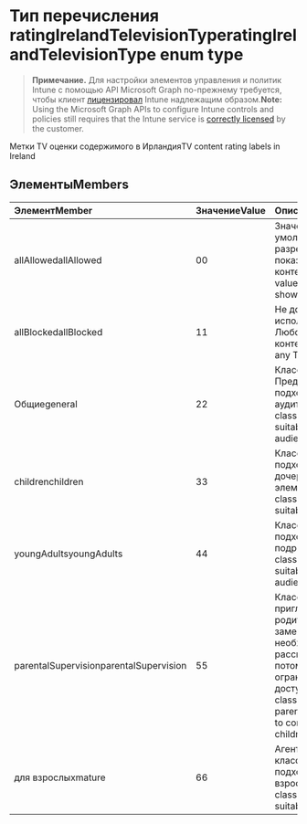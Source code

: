 # <a name="ratingirelandtelevisiontype-enum-type"></a><span data-ttu-id="25c00-101">Тип перечисления ratingIrelandTelevisionType</span><span class="sxs-lookup"><span data-stu-id="25c00-101">ratingIrelandTelevisionType enum type</span></span>

> <span data-ttu-id="25c00-102">**Примечание.** Для настройки элементов управления и политик Intune с помощью API Microsoft Graph по-прежнему требуется, чтобы клиент [лицензировал](https://go.microsoft.com/fwlink/?linkid=839381) Intune надлежащим образом.</span><span class="sxs-lookup"><span data-stu-id="25c00-102">**Note:** Using the Microsoft Graph APIs to configure Intune controls and policies still requires that the Intune service is [correctly licensed](https://go.microsoft.com/fwlink/?linkid=839381) by the customer.</span></span>

<span data-ttu-id="25c00-103">Метки TV оценки содержимого в Ирландия</span><span class="sxs-lookup"><span data-stu-id="25c00-103">TV content rating labels in Ireland</span></span>
## <a name="members"></a><span data-ttu-id="25c00-104">Элементы</span><span class="sxs-lookup"><span data-stu-id="25c00-104">Members</span></span>
|<span data-ttu-id="25c00-105">Элемент</span><span class="sxs-lookup"><span data-stu-id="25c00-105">Member</span></span>|<span data-ttu-id="25c00-106">Значение</span><span class="sxs-lookup"><span data-stu-id="25c00-106">Value</span></span>|<span data-ttu-id="25c00-107">Описание</span><span class="sxs-lookup"><span data-stu-id="25c00-107">Description</span></span>|
|:---|:---|:---|
|<span data-ttu-id="25c00-108">allAllowed</span><span class="sxs-lookup"><span data-stu-id="25c00-108">allAllowed</span></span>|<span data-ttu-id="25c00-109">0</span><span class="sxs-lookup"><span data-stu-id="25c00-109">0</span></span>|<span data-ttu-id="25c00-110">Значение по умолчанию, разрешить всем TV показывает контента</span><span class="sxs-lookup"><span data-stu-id="25c00-110">Default value, allow all TV shows content</span></span>|
|<span data-ttu-id="25c00-111">allBlocked</span><span class="sxs-lookup"><span data-stu-id="25c00-111">allBlocked</span></span>|<span data-ttu-id="25c00-112">1</span><span class="sxs-lookup"><span data-stu-id="25c00-112">1</span></span>|<span data-ttu-id="25c00-113">Не допускайте использование Любого показывает контента</span><span class="sxs-lookup"><span data-stu-id="25c00-113">Do not allow any TV shows content</span></span>|
|<span data-ttu-id="25c00-114">Общие</span><span class="sxs-lookup"><span data-stu-id="25c00-114">general</span></span>|<span data-ttu-id="25c00-115">2</span><span class="sxs-lookup"><span data-stu-id="25c00-115">2</span></span>|<span data-ttu-id="25c00-116">Классификация Предоставлена подходит для всех аудиторий</span><span class="sxs-lookup"><span data-stu-id="25c00-116">The GA classification is suitable for all audiences</span></span>|
|<span data-ttu-id="25c00-117">children</span><span class="sxs-lookup"><span data-stu-id="25c00-117">children</span></span>|<span data-ttu-id="25c00-118">3</span><span class="sxs-lookup"><span data-stu-id="25c00-118">3</span></span>|<span data-ttu-id="25c00-119">Классификация Кан подходит для дочерних элементов</span><span class="sxs-lookup"><span data-stu-id="25c00-119">The CH classification is suitable for children</span></span>|
|<span data-ttu-id="25c00-120">youngAdults</span><span class="sxs-lookup"><span data-stu-id="25c00-120">youngAdults</span></span>|<span data-ttu-id="25c00-121">4</span><span class="sxs-lookup"><span data-stu-id="25c00-121">4</span></span>|<span data-ttu-id="25c00-122">Классификация YA подходит для подростков</span><span class="sxs-lookup"><span data-stu-id="25c00-122">The YA classification is suitable for teenage audience</span></span>|
|<span data-ttu-id="25c00-123">parentalSupervision</span><span class="sxs-lookup"><span data-stu-id="25c00-123">parentalSupervision</span></span>|<span data-ttu-id="25c00-124">5</span><span class="sxs-lookup"><span data-stu-id="25c00-124">5</span></span>|<span data-ttu-id="25c00-125">Классификация PS приглашает родителям и заменяющим необходимо рассмотреть потомки ограничения доступа</span><span class="sxs-lookup"><span data-stu-id="25c00-125">The PS classification invites parents and guardians to consider restriction children’s access</span></span>|
|<span data-ttu-id="25c00-126">для взрослых</span><span class="sxs-lookup"><span data-stu-id="25c00-126">mature</span></span>|<span data-ttu-id="25c00-127">6</span><span class="sxs-lookup"><span data-stu-id="25c00-127">6</span></span>|<span data-ttu-id="25c00-128">Агент Управления классификации подходит для взрослых</span><span class="sxs-lookup"><span data-stu-id="25c00-128">The MA classification is suitable for adults</span></span>|



